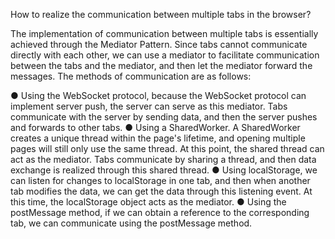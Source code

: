 How to realize the communication between multiple tabs in the browser?

The implementation of communication between multiple tabs is essentially achieved through the Mediator Pattern. Since tabs cannot communicate directly with each other, we can use a mediator to facilitate communication between the tabs and the mediator, and then let the mediator forward the messages. The methods of communication are as follows:

● Using the WebSocket protocol, because the WebSocket protocol can implement server push, the server can serve as this mediator. Tabs communicate with the server by sending data, and then the server pushes and forwards to other tabs.
● Using a SharedWorker. A SharedWorker creates a unique thread within the page's lifetime, and opening multiple pages will still only use the same thread. At this point, the shared thread can act as the mediator. Tabs communicate by sharing a thread, and then data exchange is realized through this shared thread.
● Using localStorage, we can listen for changes to localStorage in one tab, and then when another tab modifies the data, we can get the data through this listening event. At this time, the localStorage object acts as the mediator.
● Using the postMessage method, if we can obtain a reference to the corresponding tab, we can communicate using the postMessage method.